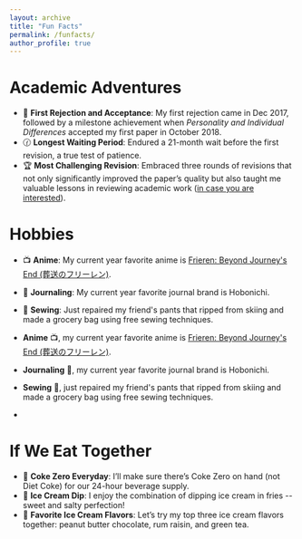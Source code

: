 ```yaml
---
layout: archive
title: "Fun Facts"
permalink: /funfacts/
author_profile: true
---
```


Academic Adventures
======
- :traffic_light: **First Rejection and Acceptance**: My first rejection came in Dec 2017, followed by a milestone achievement when *Personality and Individual Differences* accepted my first paper in October 2018.
- :clock130: **Longest Waiting Period**: Endured a 21-month wait before the first revision, a true test of patience. 
- :trophy: **Most Challenging Revision**: Embraced three rounds of revisions that not only significantly improved the paper’s quality but also taught me valuable lessons in reviewing academic work ([in case you are interested](https://link.springer.com/article/10.1007/s10902-019-00192-w)).

Hobbies
======
- :tv: **Anime**: My current year favorite anime is [Frieren: Beyond Journey's End (葬送のフリーレン)](https://frieren-anime.jp/).
- :notebook: **Journaling**: My current year favorite journal brand is Hobonichi.
- :thread: **Sewing**: Just repaired my friend's pants that ripped from skiing and made a grocery bag using free sewing techniques.

- **Anime** 📺, my current year favorite anime is [Frieren: Beyond Journey's End (葬送のフリーレン)](https://frieren-anime.jp/).
- **Journaling** 📓, my current year favorite journal brand is Hobonichi.
- **Sewing** 🧵, just repaired my friend's pants that ripped from skiing and made a grocery bag using free sewing techniques.

- 
If We Eat Together
======
- :cup_with_straw: **Coke Zero Everyday**: I’ll make sure there’s Coke Zero on hand (not Diet Coke) for our 24-hour beverage supply.
- :fries: **Ice Cream Dip**: I enjoy the  combination of dipping ice cream in fries -- sweet and salty perfection!
- :ice_cream: **Favorite Ice Cream Flavors**: Let’s try my top three ice cream flavors together: peanut butter chocolate, rum raisin, and green tea.

